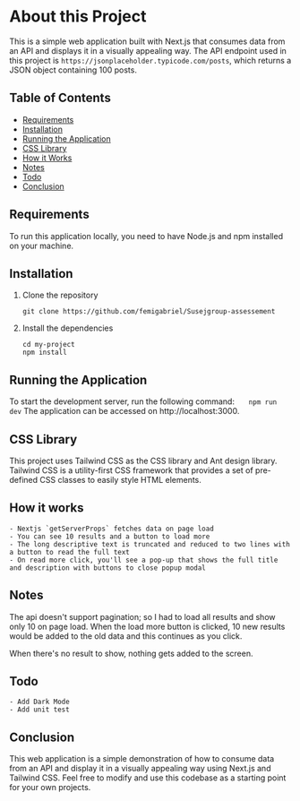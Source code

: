 # About this Project

This is a simple web application built with Next.js that consumes data from an API and displays it in a visually appealing way. The API endpoint used in this project is `https://jsonplaceholder.typicode.com/posts`, which returns a JSON object containing 100 posts.

## Table of Contents

- [Requirements](#requirements)
- [Installation](#installation)
- [Running the Application](#running-the-application)
- [CSS Library](#css-library)
- [How it Works](#how-it-works)
- [Notes](#notes)
- [Todo](#todo)
- [Conclusion](#conclusion)

## Requirements

To run this application locally, you need to have Node.js and npm installed on your machine.

## Installation

1. Clone the repository

   ```
   git clone https://github.com/femigabriel/Susejgroup-assessement
   ```

2. Install the dependencies

   ```
   cd my-project
   npm install
   ```

## Running the Application

To start the development server, run the following command:
`    npm run dev
   `
The application can be accessed on http://localhost:3000.

## CSS Library

This project uses Tailwind CSS as the CSS library and Ant design library. Tailwind CSS is a utility-first CSS framework that provides a set of pre-defined CSS classes to easily style HTML elements.

## How it works

    - Nextjs `getServerProps` fetches data on page load
    - You can see 10 results and a button to load more
    - The long descriptive text is truncated and reduced to two lines with a button to read the full text
    - On read more click, you'll see a pop-up that shows the full title and description with buttons to close popup modal

## Notes

The api doesn't support pagination; so I had to load all results and show only 10 on page load. When the load more button is clicked, 10 new results would be added to the old data and this continues as you click.

When there's no result to show, nothing gets added to the screen.

## Todo

    - Add Dark Mode
    - Add unit test

## Conclusion

This web application is a simple demonstration of how to consume data from an API and display it in a visually appealing way using Next.js and Tailwind CSS. Feel free to modify and use this codebase as a starting point for your own projects.
